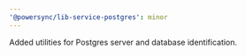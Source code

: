 ```yaml
---
'@powersync/lib-service-postgres': minor
---
```


Added utilities for Postgres server and database identification.
